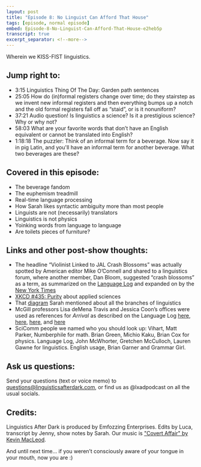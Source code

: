 ```yaml
---
layout: post
title: "Episode 8: No Linguist Can Afford That House"
tags: [episode, normal episode]
embed: Episode-8-No-Linguist-Can-Afford-That-House-e2heb5p
transcript: true
excerpt_separator: <!--more-->
---
```

Wherein we KISS-FIST linguistics.
<!--more-->

## Jump right to:
- 3:15 Linguistics Thing Of The Day: Garden path sentences
- 25:05 How do (in)formal registers change over time; do they stairstep as we invent new informal registers and then everything bumps up a notch and the old formal registers fall off as “staid”, or is it nonuniform?
- 37:21 Audio question! Is linguistics a science? Is it a prestigious science? Why or why not?
- 58:03 What are your favorite words that don’t have an English equivalent or cannot be translated into English?
- 1:18:18 The puzzler: Think of an informal term for a beverage. Now say it in pig Latin, and you'll have an informal term for another beverage. What two beverages are these?



## Covered in this episode:
- The beverage fandom
- The euphemism treadmill
- Real-time language processing
- How Sarah likes syntactic ambiguity more than most people
- Linguists are not (necessarily) translators
- Linguistics is not physics
- Yoinking words from language to language
- Are toilets pieces of furniture?


## Links and other post-show thoughts:

- The headline “Violinist Linked to JAL Crash Blossoms” was actually spotted by American editor Mike O’Connell and shared to a linguistics forum, where another member, Dan Bloom, suggested “crash blossoms” as a term, as summarized on the [Language Log](https://languagelog.ldc.upenn.edu/nll/?p=1693) and expanded on by the [New York Times](https://www.nytimes.com/2010/01/31/magazine/31FOB-onlanguage-t.html)
- [XKCD #435: Purity](https://xkcd.com/435/) about applied sciences
- That [diagram](https://www.instagram.com/p/B8OcB6UncQH/) Sarah mentioned about all the branches of linguistics
- McGill professors Lisa deMena Travis and Jessica Coon’s offices were used as references for _Arrival_ as described on the Language Log [here](https://languagelog.ldc.upenn.edu/nll/?p=28924), [here](https://languagelog.ldc.upenn.edu/nll/?p=29296), [here](https://languagelog.ldc.upenn.edu/nll/?p=29480), and [here](https://languagelog.ldc.upenn.edu/nll/?p=29595)
- SciComm people we named who you should look up: Vihart, Matt Parker, Numberphile for math. Brian Green, Michio Kaku, Brian Cox for physics. Language Log, John McWhorter, Gretchen McCulloch, Lauren Gawne for linguistics. English usage, Brian Garner and Grammar Girl.

## Ask us questions:
Send your questions (text or voice memo) to questions@linguisticsafterdark.com, or find us as @lxadpodcast on all the usual socials.

## Credits:
Linguistics After Dark is produced by Emfozzing Enterprises. Edits by Luca, transcript by Jenny, show notes by Sarah. Our music is ["Covert Affair" by Kevin MacLeod](https://incompetech.filmmusic.io/song/3558-covert-affair/).

And until next time… if you weren’t consciously aware of your tongue in your mouth, now you are :)

